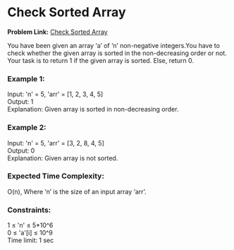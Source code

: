 # Check Sorted Array
**Problem Link:** [Check Sorted Array](https://www.codingninjas.com/studio/problems/ninja-and-the-sorted-check_6581957?utm_source=striver&utm_medium=website&utm_campaign=codestudio_a_zcourse)

You have been given an array ‘a’ of ‘n’ non-negative integers.You have to check whether the given array is sorted in the non-decreasing order or not.  
Your task is to return 1 if the given array is sorted. Else, return 0.

### Example 1:
Input: 'n' = 5, 'arr' = [1, 2, 3, 4, 5]  
Output: 1  
Explanation: Given array is sorted in non-decreasing order. 

### Example 2:
Input: 'n' = 5, 'arr' = [3, 2, 8, 4, 5]  
Output: 0  
Explanation: Given array is not sorted.  

### Expected Time Complexity:
O(n), Where ‘n’ is the size of an input array ‘arr’.

### Constraints:
1 ≤ 'n' ≤ 5*10^6  
0 ≤ 'a'[i] ≤ 10^9  
Time limit: 1 sec  